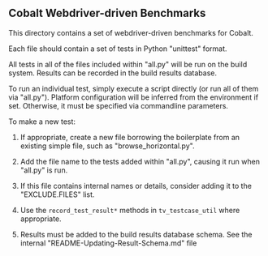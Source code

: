 Cobalt Webdriver-driven Benchmarks
---------------------

This directory contains a set of webdriver-driven benchmarks
for Cobalt.

Each file should contain a set of tests in Python "unittest" format.

All tests in all of the files included within "all.py" will be run on the
build system. Results can be recorded in the build results database.

To run an individual test, simply execute a script directly (or run
all of them via "all.py"). Platform configuration will be inferred from
the environment if set. Otherwise, it must be specified via commandline
parameters.

To make a new test:

 1. If appropriate, create a new file borrowing the boilerplate from
    an existing simple file, such as "browse_horizontal.py".

 2. Add the file name to the tests added within "all.py", causing it run
    when "all.py" is run.

 3. If this file contains internal names or details, consider adding it
    to the "EXCLUDE.FILES" list.

 4. Use the `record_test_result*` methods in `tv_testcase_util` where
    appropriate.

 5. Results must be added to the build results database schema. See
    the internal "README-Updating-Result-Schema.md" file
